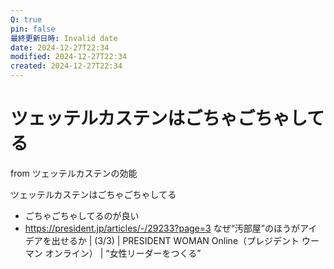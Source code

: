 ```yaml
---
Q: true
pin: false
最終更新日時: Invalid date
date: 2024-12-27T22:34
modified: 2024-12-27T22:34
created: 2024-12-27T22:34
---
```

# ツェッテルカステンはごちゃごちゃしてる

from ツェッテルカステンの効能

ツェッテルカステンはごちゃごちゃしてる

- ごちゃごちゃしてるのが良い  
- https://president.jp/articles/-/29233?page=3 なぜ“汚部屋”のほうがアイデアを出せるか | (3/3) | PRESIDENT WOMAN Online（プレジデント ウーマン オンライン） | “女性リーダーをつくる”